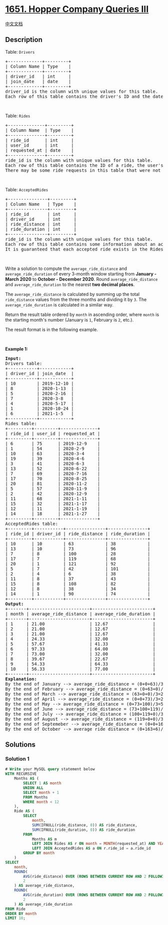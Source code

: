 # [1651. Hopper Company Queries III](https://leetcode.com/problems/hopper-company-queries-iii)

[中文文档](/solution/1600-1699/1651.Hopper%20Company%20Queries%20III/README.md)

## Description

<p>Table: <code>Drivers</code></p>

<pre>
+-------------+---------+
| Column Name | Type    |
+-------------+---------+
| driver_id   | int     |
| join_date   | date    |
+-------------+---------+
driver_id is the column with unique values for this table.
Each row of this table contains the driver&#39;s ID and the date they joined the Hopper company.
</pre>

<p>&nbsp;</p>

<p>Table: <code>Rides</code></p>

<pre>
+--------------+---------+
| Column Name  | Type    |
+--------------+---------+
| ride_id      | int     |
| user_id      | int     |
| requested_at | date    |
+--------------+---------+
ride_id is the column with unique values for this table.
Each row of this table contains the ID of a ride, the user&#39;s ID that requested it, and the day they requested it.
There may be some ride requests in this table that were not accepted.
</pre>

<p>&nbsp;</p>

<p>Table: <code>AcceptedRides</code></p>

<pre>
+---------------+---------+
| Column Name   | Type    |
+---------------+---------+
| ride_id       | int     |
| driver_id     | int     |
| ride_distance | int     |
| ride_duration | int     |
+---------------+---------+
ride_id is the column with unique values for this table.
Each row of this table contains some information about an accepted ride.
It is guaranteed that each accepted ride exists in the Rides table.
</pre>

<p>&nbsp;</p>

<p>Write a solution to compute the <code>average_ride_distance</code> and <code>average_ride_duration</code> of every 3-month window starting from <strong>January - March 2020</strong> to <strong>October - December 2020</strong>. Round <code>average_ride_distance</code> and <code>average_ride_duration</code> to the nearest <strong>two decimal places</strong>.</p>

<p>The <code>average_ride_distance</code> is calculated by summing up the total <code>ride_distance</code> values from the three months and dividing it by <code>3</code>. The <code>average_ride_duration</code> is calculated in a similar way.</p>

<p>Return the result table ordered by <code>month</code> in ascending order, where <code>month</code> is the starting month&#39;s number (January is <code>1</code>, February is <code>2</code>, etc.).</p>

<p>The result format is in the following example.</p>

<p>&nbsp;</p>
<p><strong class="example">Example 1:</strong></p>

<pre>
<strong>Input:</strong> 
Drivers table:
+-----------+------------+
| driver_id | join_date  |
+-----------+------------+
| 10        | 2019-12-10 |
| 8         | 2020-1-13  |
| 5         | 2020-2-16  |
| 7         | 2020-3-8   |
| 4         | 2020-5-17  |
| 1         | 2020-10-24 |
| 6         | 2021-1-5   |
+-----------+------------+
Rides table:
+---------+---------+--------------+
| ride_id | user_id | requested_at |
+---------+---------+--------------+
| 6       | 75      | 2019-12-9    |
| 1       | 54      | 2020-2-9     |
| 10      | 63      | 2020-3-4     |
| 19      | 39      | 2020-4-6     |
| 3       | 41      | 2020-6-3     |
| 13      | 52      | 2020-6-22    |
| 7       | 69      | 2020-7-16    |
| 17      | 70      | 2020-8-25    |
| 20      | 81      | 2020-11-2    |
| 5       | 57      | 2020-11-9    |
| 2       | 42      | 2020-12-9    |
| 11      | 68      | 2021-1-11    |
| 15      | 32      | 2021-1-17    |
| 12      | 11      | 2021-1-19    |
| 14      | 18      | 2021-1-27    |
+---------+---------+--------------+
AcceptedRides table:
+---------+-----------+---------------+---------------+
| ride_id | driver_id | ride_distance | ride_duration |
+---------+-----------+---------------+---------------+
| 10      | 10        | 63            | 38            |
| 13      | 10        | 73            | 96            |
| 7       | 8         | 100           | 28            |
| 17      | 7         | 119           | 68            |
| 20      | 1         | 121           | 92            |
| 5       | 7         | 42            | 101           |
| 2       | 4         | 6             | 38            |
| 11      | 8         | 37            | 43            |
| 15      | 8         | 108           | 82            |
| 12      | 8         | 38            | 34            |
| 14      | 1         | 90            | 74            |
+---------+-----------+---------------+---------------+
<strong>Output:</strong> 
+-------+-----------------------+-----------------------+
| month | average_ride_distance | average_ride_duration |
+-------+-----------------------+-----------------------+
| 1     | 21.00                 | 12.67                 |
| 2     | 21.00                 | 12.67                 |
| 3     | 21.00                 | 12.67                 |
| 4     | 24.33                 | 32.00                 |
| 5     | 57.67                 | 41.33                 |
| 6     | 97.33                 | 64.00                 |
| 7     | 73.00                 | 32.00                 |
| 8     | 39.67                 | 22.67                 |
| 9     | 54.33                 | 64.33                 |
| 10    | 56.33                 | 77.00                 |
+-------+-----------------------+-----------------------+
<strong>Explanation:</strong> 
By the end of January --&gt; average_ride_distance = (0+0+63)/3=21, average_ride_duration = (0+0+38)/3=12.67
By the end of February --&gt; average_ride_distance = (0+63+0)/3=21, average_ride_duration = (0+38+0)/3=12.67
By the end of March --&gt; average_ride_distance = (63+0+0)/3=21, average_ride_duration = (38+0+0)/3=12.67
By the end of April --&gt; average_ride_distance = (0+0+73)/3=24.33, average_ride_duration = (0+0+96)/3=32.00
By the end of May --&gt; average_ride_distance = (0+73+100)/3=57.67, average_ride_duration = (0+96+28)/3=41.33
By the end of June --&gt; average_ride_distance = (73+100+119)/3=97.33, average_ride_duration = (96+28+68)/3=64.00
By the end of July --&gt; average_ride_distance = (100+119+0)/3=73.00, average_ride_duration = (28+68+0)/3=32.00
By the end of August --&gt; average_ride_distance = (119+0+0)/3=39.67, average_ride_duration = (68+0+0)/3=22.67
By the end of Septemeber --&gt; average_ride_distance = (0+0+163)/3=54.33, average_ride_duration = (0+0+193)/3=64.33
By the end of October --&gt; average_ride_distance = (0+163+6)/3=56.33, average_ride_duration = (0+193+38)/3=77.00
</pre>

## Solutions

### Solution 1

<!-- tabs:start -->

```sql
# Write your MySQL query statement below
WITH RECURSIVE
    Months AS (
        SELECT 1 AS month
        UNION ALL
        SELECT month + 1
        FROM Months
        WHERE month < 12
    ),
    Ride AS (
        SELECT
            month,
            SUM(IFNULL(ride_distance, 0)) AS ride_distance,
            SUM(IFNULL(ride_duration, 0)) AS ride_duration
        FROM
            Months AS m
            LEFT JOIN Rides AS r ON month = MONTH(requested_at) AND YEAR(requested_at) = 2020
            LEFT JOIN AcceptedRides AS a ON r.ride_id = a.ride_id
        GROUP BY month
    )
SELECT
    month,
    ROUND(
        AVG(ride_distance) OVER (ROWS BETWEEN CURRENT ROW AND 2 FOLLOWING),
        2
    ) AS average_ride_distance,
    ROUND(
        AVG(ride_duration) OVER (ROWS BETWEEN CURRENT ROW AND 2 FOLLOWING),
        2
    ) AS average_ride_duration
FROM Ride
ORDER BY month
LIMIT 10;
```

<!-- tabs:end -->

<!-- end -->
